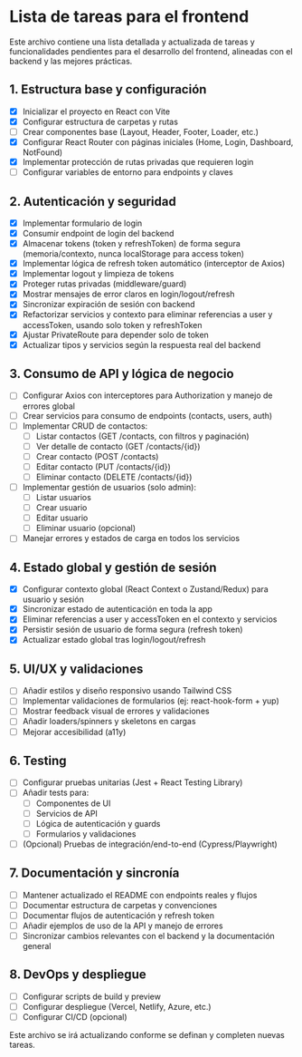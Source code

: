 # Lista de tareas para el frontend

Este archivo contiene una lista detallada y actualizada de tareas y funcionalidades pendientes para el desarrollo del frontend, alineadas con el backend y las mejores prácticas.

## 1. Estructura base y configuración
- [x] Inicializar el proyecto en React con Vite
- [x] Configurar estructura de carpetas y rutas
- [ ] Crear componentes base (Layout, Header, Footer, Loader, etc.)
- [x] Configurar React Router con páginas iniciales (Home, Login, Dashboard, NotFound)
- [x] Implementar protección de rutas privadas que requieren login
- [ ] Configurar variables de entorno para endpoints y claves

## 2. Autenticación y seguridad
- [x] Implementar formulario de login
- [x] Consumir endpoint de login del backend
- [x] Almacenar tokens (token y refreshToken) de forma segura (memoria/contexto, nunca localStorage para access token)
- [x] Implementar lógica de refresh token automático (interceptor de Axios)
- [x] Implementar logout y limpieza de tokens
- [x] Proteger rutas privadas (middleware/guard)
- [x] Mostrar mensajes de error claros en login/logout/refresh
- [x] Sincronizar expiración de sesión con backend
- [x] Refactorizar servicios y contexto para eliminar referencias a user y accessToken, usando solo token y refreshToken
- [x] Ajustar PrivateRoute para depender solo de token
- [x] Actualizar tipos y servicios según la respuesta real del backend

## 3. Consumo de API y lógica de negocio
- [ ] Configurar Axios con interceptores para Authorization y manejo de errores global
- [ ] Crear servicios para consumo de endpoints (contacts, users, auth)
- [ ] Implementar CRUD de contactos:
    - [ ] Listar contactos (GET /contacts, con filtros y paginación)
    - [ ] Ver detalle de contacto (GET /contacts/{id})
    - [ ] Crear contacto (POST /contacts)
    - [ ] Editar contacto (PUT /contacts/{id})
    - [ ] Eliminar contacto (DELETE /contacts/{id})
- [ ] Implementar gestión de usuarios (solo admin):
    - [ ] Listar usuarios
    - [ ] Crear usuario
    - [ ] Editar usuario
    - [ ] Eliminar usuario (opcional)
- [ ] Manejar errores y estados de carga en todos los servicios

## 4. Estado global y gestión de sesión
- [x] Configurar contexto global (React Context o Zustand/Redux) para usuario y sesión
- [x] Sincronizar estado de autenticación en toda la app
- [x] Eliminar referencias a user y accessToken en el contexto y servicios
- [x] Persistir sesión de usuario de forma segura (refresh token)
- [x] Actualizar estado global tras login/logout/refresh

## 5. UI/UX y validaciones
- [ ] Añadir estilos y diseño responsivo usando Tailwind CSS
- [ ] Implementar validaciones de formularios (ej: react-hook-form + yup)
- [ ] Mostrar feedback visual de errores y validaciones
- [ ] Añadir loaders/spinners y skeletons en cargas
- [ ] Mejorar accesibilidad (a11y)

## 6. Testing
- [ ] Configurar pruebas unitarias (Jest + React Testing Library)
- [ ] Añadir tests para:
    - [ ] Componentes de UI
    - [ ] Servicios de API
    - [ ] Lógica de autenticación y guards
    - [ ] Formularios y validaciones
- [ ] (Opcional) Pruebas de integración/end-to-end (Cypress/Playwright)

## 7. Documentación y sincronía
- [ ] Mantener actualizado el README con endpoints reales y flujos
- [ ] Documentar estructura de carpetas y convenciones
- [ ] Documentar flujos de autenticación y refresh token
- [ ] Añadir ejemplos de uso de la API y manejo de errores
- [ ] Sincronizar cambios relevantes con el backend y la documentación general

## 8. DevOps y despliegue
- [ ] Configurar scripts de build y preview
- [ ] Configurar despliegue (Vercel, Netlify, Azure, etc.)
- [ ] Configurar CI/CD (opcional)

Este archivo se irá actualizando conforme se definan y completen nuevas tareas.
